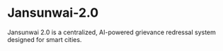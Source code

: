 # Jansunwai-2.0
Jansunwai 2.0 is a centralized, AI-powered grievance redressal system designed for smart cities.
